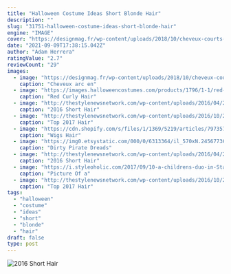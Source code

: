 ```yaml
---
title: "Halloween Costume Ideas Short Blonde Hair"
description: ""
slug: "31751-halloween-costume-ideas-short-blonde-hair"
engine: "IMAGE"
cover: "https://designmag.fr/wp-content/uploads/2018/10/cheveux-courts-arc-en-ciel.jpg"
date: "2021-09-09T17:38:15.042Z"
author: "Adam Herrera"
ratingValue: "2.7"
reviewCount: "29"
images:
  - image: "https://designmag.fr/wp-content/uploads/2018/10/cheveux-courts-arc-en-ciel.jpg"
    caption: "Cheveux arc en"
  - image: "https://images.halloweencostumes.com/products/1796/1-1/red-curly-hair-clips.jpg"
    caption: "Red Curly Hair"
  - image: "http://thestylenewsnetwork.com/wp-content/uploads/2016/04/2016-Short-Hair-Cut-Ideas-For-Black-Women-27.jpg"
    caption: "2016 Short Hair"
  - image: "http://thestylenewsnetwork.com/wp-content/uploads/2016/10/2017-Bold-Hair-Color-Ideas-For-Black-Women-47.jpg"
    caption: "Top 2017 Hair"
  - image: "https://cdn.shopify.com/s/files/1/1369/5219/articles/79735705_2674977632537872_4825460555683175504_n_580x.jpg?v=1577649604"
    caption: "Wigs Hair"
  - image: "https://img0.etsystatic.com/000/0/6313364/il_570xN.245677368.jpg"
    caption: "Dirty Pirate Dreads"
  - image: "http://thestylenewsnetwork.com/wp-content/uploads/2016/04/2016-Short-Hair-Cut-Ideas-For-Black-Women-24.jpg"
    caption: "2016 Short Hair"
  - image: "https://i.styleoholic.com/2017/09/10-a-childrens-duo-in-Starbucks-costumes-a-barista-and-a-frappuccino.jpg"
    caption: "Picture Of a"
  - image: "http://thestylenewsnetwork.com/wp-content/uploads/2016/10/2017-Bold-Hair-Color-Ideas-For-Black-Women-41.jpg"
    caption: "Top 2017 Hair"
tags:
  - "halloween"
  - "costume"
  - "ideas"
  - "short"
  - "blonde"
  - "hair"
draft: false
type: post
---
```



![2016 Short Hair](http://thestylenewsnetwork.com/wp-content/uploads/2016/04/2016-Short-Hair-Cut-Ideas-For-Black-Women-24.jpg "2016 Short Hair")


<!--inArticleAds-->

<!--galleryOne-->


<!--inArticleAds-->

<!--galleryTwo-->


<!--galleryThree-->

